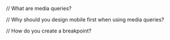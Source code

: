 // What are media queries?



// Why should you design mobile first when using media queries?



// How do you create a breakpoint?











